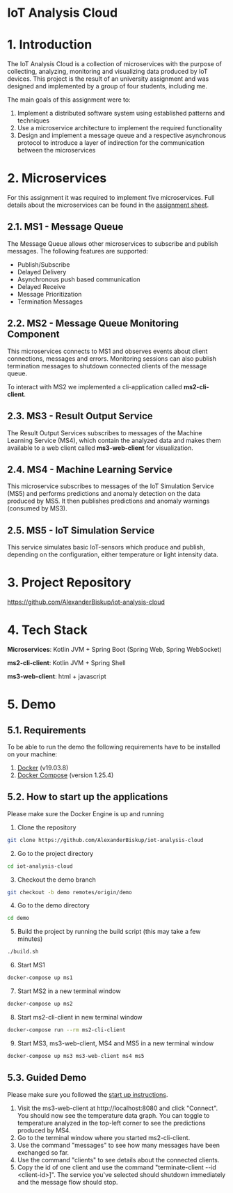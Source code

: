 # IoT Analysis Cloud

# 1. Introduction

The IoT Analysis Cloud is a collection of microservices with the purpose of collecting, analyzing, monitoring and visualizing data produced by IoT devices. This project is the result of an university assignment and was designed and implemented by a group of four students, including me. 

The main goals of this assignment were to: 

1. Implement a distributed software system using established patterns and techniques
2. Use a microservice architecture to implement the required functionality
3. Design and implement a message queue and a respective asynchronous protocol to introduce a layer of indirection for the communication between the microservices

# 2. Microservices

For this assignment it was required to implement five microservices. Full details about the microservices can be found in the [assignment sheet](https://github.com/AlexanderBiskup/iot-analysis-cloud/blob/master/assignment_sheet.pdf).

## 2.1. MS1 - Message Queue

The Message Queue allows other microservices to subscribe and publish messages. The following features are supported:

- Publish/Subscribe
- Delayed Delivery
- Asynchronous push based communication
- Delayed Receive
- Message Prioritization
- Termination Messages

## 2.2. MS2 - Message Queue Monitoring Component

This microservices connects to MS1 and observes events about client connections, messages and errors. Monitoring sessions can also publish termination messages to shutdown connected clients of the message queue.

To interact with MS2 we implemented a cli-application called **ms2-cli-client**. 

## 2.3. MS3 - Result Output Service

The Result Output Services subscribes to messages of the Machine Learning Service (MS4), which contain the analyzed data and makes them available to a web client called **ms3-web-client** for visualization. 

## 2.4. MS4 - Machine Learning Service

This microservice subscribes to messages of the IoT Simulation Service (MS5) and performs predictions and anomaly detection on the data produced by MS5. It then publishes predictions and anomaly warnings (consumed by MS3). 

## 2.5. MS5 - IoT Simulation Service

This service simulates basic IoT-sensors which produce and publish, depending on the configuration, either temperature or light intensity data. 

# 3. Project Repository

https://github.com/AlexanderBiskup/iot-analysis-cloud

# 4. Tech Stack

**Microservices**: Kotlin JVM + Spring Boot (Spring Web, Spring WebSocket)

**ms2-cli-client**: Kotlin JVM + Spring Shell

**ms3-web-client**: html + javascript

# 5. Demo

## 5.1. Requirements

To be able to run the demo the following requirements have to be installed on your machine:

1. [Docker](https://docs.docker.com/desktop/) (v19.03.8)
2. [Docker Compose](https://docs.docker.com/compose/install/) (version 1.25.4)

## 5.2. How to start up the applications

Please make sure the Docker Engine is up and running

1. Clone the repository 
```bash
git clone https://github.com/AlexanderBiskup/iot-analysis-cloud
```

2. Go to the project directory
```bash
cd iot-analysis-cloud
```

3. Checkout the demo branch
```bash
git checkout -b demo remotes/origin/demo
```

4. Go to the demo directory
```bash
cd demo
```

5. Build the project by running the build script (this may take a few minutes)
```bash
./build.sh
```

6. Start MS1
```bash
docker-compose up ms1
```

7. Start MS2 in a new terminal window
```bash
docker-compose up ms2
```

8. Start ms2-cli-client in new terminal window
```bash
docker-compose run --rm ms2-cli-client
```

9. Start MS3, ms3-web-client, MS4 and MS5 in a new terminal window
```bash
docker-compose up ms3 ms3-web-client ms4 ms5
```

## 5.3. Guided Demo

Please make sure you followed the [start up instructions](#52-how-to-start-up-the-applications).

1. Visit the ms3-web-client at http://localhost:8080 and click "Connect". You should now see the temperature data graph. You can toggle to temperature analyzed in the top-left corner to see the predictions produced by MS4.
2. Go to the terminal window where you started ms2-cli-client. 
3. Use the command "messages" to see how many messages have been exchanged so far.
4. Use the command "clients" to see details about the connected clients.
5. Copy the id of one client and use the command "terminate-client --id \<client-id\>]". The service you've selected should shutdown immediately and the message flow should stop.
